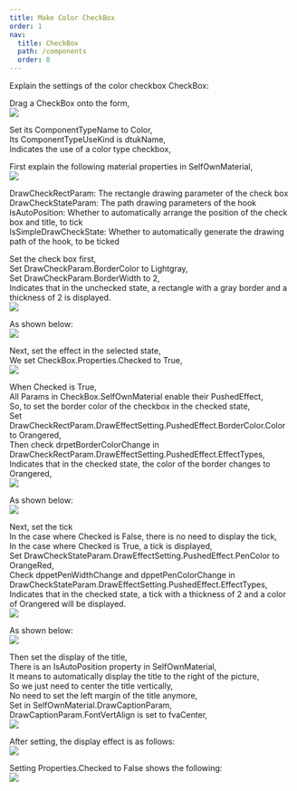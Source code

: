 ```yaml
---
title: Make Color CheckBox
order: 1
nav:
  title: CheckBox
  path: /components
  order: 8
---
```


Explain the settings of the color checkbox CheckBox:  
 
Drag a CheckBox onto the form,  
![](http://www.orangeui.cn/orangeuiblog/OrangeUI/7.2.OrangeUI%E6%8E%A7%E4%BB%B6%E4%BD%BF%E7%94%A8%E8%AF%B4%E6%98%8E(%E5%A4%8D%E9%80%89%E6%A1%86%E6%8E%A7%E4%BB%B6CheckBox)(%E7%A4%BA%E4%BE%8B2%20%E9%A2%9C%E8%89%B2%E5%A4%8D%E9%80%89%E6%A1%86).files/image001.png)


Set its ComponentTypeName to Color,  
Its ComponentTypeUseKind is dtukName,  
Indicates the use of a color type checkbox,  
 
First explain the following material properties in SelfOwnMaterial,  
![](http://www.orangeui.cn/orangeuiblog/OrangeUI/7.2.OrangeUI%E6%8E%A7%E4%BB%B6%E4%BD%BF%E7%94%A8%E8%AF%B4%E6%98%8E(%E5%A4%8D%E9%80%89%E6%A1%86%E6%8E%A7%E4%BB%B6CheckBox)(%E7%A4%BA%E4%BE%8B2%20%E9%A2%9C%E8%89%B2%E5%A4%8D%E9%80%89%E6%A1%86).files/image003.png)


DrawCheckRectParam: The rectangle drawing parameter of the check box  
DrawCheckStateParam: The path drawing parameters of the hook  
IsAutoPosition: Whether to automatically arrange the position of the check box and title, to tick  
IsSimpleDrawCheckState: Whether to automatically generate the drawing path of the hook, to be ticked  
 
Set the check box first,  
Set DrawCheckParam.BorderColor to Lightgray,  
Set DrawCheckParam.BorderWidth to 2,  
Indicates that in the unchecked state, a rectangle with a gray border and a thickness of 2 is displayed.  
![](http://www.orangeui.cn/orangeuiblog/OrangeUI/7.2.OrangeUI%E6%8E%A7%E4%BB%B6%E4%BD%BF%E7%94%A8%E8%AF%B4%E6%98%8E(%E5%A4%8D%E9%80%89%E6%A1%86%E6%8E%A7%E4%BB%B6CheckBox)(%E7%A4%BA%E4%BE%8B2%20%E9%A2%9C%E8%89%B2%E5%A4%8D%E9%80%89%E6%A1%86).files/image005.png)


As shown below:    
![](http://www.orangeui.cn/orangeuiblog/OrangeUI/7.2.OrangeUI%E6%8E%A7%E4%BB%B6%E4%BD%BF%E7%94%A8%E8%AF%B4%E6%98%8E(%E5%A4%8D%E9%80%89%E6%A1%86%E6%8E%A7%E4%BB%B6CheckBox)(%E7%A4%BA%E4%BE%8B2%20%E9%A2%9C%E8%89%B2%E5%A4%8D%E9%80%89%E6%A1%86).files/image007.png)


Next, set the effect in the selected state,  
We set CheckBox.Properties.Checked to True,  
![](http://www.orangeui.cn/orangeuiblog/OrangeUI/7.2.OrangeUI%E6%8E%A7%E4%BB%B6%E4%BD%BF%E7%94%A8%E8%AF%B4%E6%98%8E(%E5%A4%8D%E9%80%89%E6%A1%86%E6%8E%A7%E4%BB%B6CheckBox)(%E7%A4%BA%E4%BE%8B2%20%E9%A2%9C%E8%89%B2%E5%A4%8D%E9%80%89%E6%A1%86).files/image009.png)


When Checked is True,  
All Params in CheckBox.SelfOwnMaterial enable their PushedEffect,  
So, to set the border color of the checkbox in the checked state,  
Set DrawCheckRectParam.DrawEffectSetting.PushedEffect.BorderColor.Color to Orangered,  
Then check drpetBorderColorChange in DrawCheckRectParam.DrawEffectSetting.PushedEffect.EffectTypes,  
Indicates that in the checked state, the color of the border changes to Orangered,  
![](http://www.orangeui.cn/orangeuiblog/OrangeUI/7.2.OrangeUI%E6%8E%A7%E4%BB%B6%E4%BD%BF%E7%94%A8%E8%AF%B4%E6%98%8E(%E5%A4%8D%E9%80%89%E6%A1%86%E6%8E%A7%E4%BB%B6CheckBox)(%E7%A4%BA%E4%BE%8B2%20%E9%A2%9C%E8%89%B2%E5%A4%8D%E9%80%89%E6%A1%86).files/image011.png)


As shown below:    
![](http://www.orangeui.cn/orangeuiblog/OrangeUI/7.2.OrangeUI%E6%8E%A7%E4%BB%B6%E4%BD%BF%E7%94%A8%E8%AF%B4%E6%98%8E(%E5%A4%8D%E9%80%89%E6%A1%86%E6%8E%A7%E4%BB%B6CheckBox)(%E7%A4%BA%E4%BE%8B2%20%E9%A2%9C%E8%89%B2%E5%A4%8D%E9%80%89%E6%A1%86).files/image013.png)


Next, set the tick  
In the case where Checked is False, there is no need to display the tick,  
In the case where Checked is True, a tick is displayed,  
Set DrawCheckStateParam.DrawEffectSetting.PushedEffect.PenColor to OrangeRed,  
Check dppetPenWidthChange and dppetPenColorChange in DrawCheckStateParam.DrawEffectSetting.PushedEffect.EffectTypes,  
Indicates that in the checked state, a tick with a thickness of 2 and a color of Orangered will be displayed.  
![](http://www.orangeui.cn/orangeuiblog/OrangeUI/7.2.OrangeUI%E6%8E%A7%E4%BB%B6%E4%BD%BF%E7%94%A8%E8%AF%B4%E6%98%8E(%E5%A4%8D%E9%80%89%E6%A1%86%E6%8E%A7%E4%BB%B6CheckBox)(%E7%A4%BA%E4%BE%8B2%20%E9%A2%9C%E8%89%B2%E5%A4%8D%E9%80%89%E6%A1%86).files/image015.png)


As shown below:    
![](http://www.orangeui.cn/orangeuiblog/OrangeUI/7.2.OrangeUI%E6%8E%A7%E4%BB%B6%E4%BD%BF%E7%94%A8%E8%AF%B4%E6%98%8E(%E5%A4%8D%E9%80%89%E6%A1%86%E6%8E%A7%E4%BB%B6CheckBox)(%E7%A4%BA%E4%BE%8B2%20%E9%A2%9C%E8%89%B2%E5%A4%8D%E9%80%89%E6%A1%86).files/image017.png)


Then set the display of the title,  
There is an IsAutoPosition property in SelfOwnMaterial,  
It means to automatically display the title to the right of the picture,  
So we just need to center the title vertically,  
No need to set the left margin of the title anymore,  
Set in SelfOwnMaterial.DrawCaptionParam,  
DrawCaptionParam.FontVertAlign is set to fvaCenter,  
![](http://www.orangeui.cn/orangeuiblog/OrangeUI/7.2.OrangeUI%E6%8E%A7%E4%BB%B6%E4%BD%BF%E7%94%A8%E8%AF%B4%E6%98%8E(%E5%A4%8D%E9%80%89%E6%A1%86%E6%8E%A7%E4%BB%B6CheckBox)(%E7%A4%BA%E4%BE%8B2%20%E9%A2%9C%E8%89%B2%E5%A4%8D%E9%80%89%E6%A1%86).files/image019.png)


 
After setting, the display effect is as follows:  
![](http://www.orangeui.cn/orangeuiblog/OrangeUI/7.2.OrangeUI%E6%8E%A7%E4%BB%B6%E4%BD%BF%E7%94%A8%E8%AF%B4%E6%98%8E(%E5%A4%8D%E9%80%89%E6%A1%86%E6%8E%A7%E4%BB%B6CheckBox)(%E7%A4%BA%E4%BE%8B2%20%E9%A2%9C%E8%89%B2%E5%A4%8D%E9%80%89%E6%A1%86).files/image021.png)


Setting Properties.Checked to False shows the following:  
![](http://www.orangeui.cn/orangeuiblog/OrangeUI/7.2.OrangeUI%E6%8E%A7%E4%BB%B6%E4%BD%BF%E7%94%A8%E8%AF%B4%E6%98%8E(%E5%A4%8D%E9%80%89%E6%A1%86%E6%8E%A7%E4%BB%B6CheckBox)(%E7%A4%BA%E4%BE%8B2%20%E9%A2%9C%E8%89%B2%E5%A4%8D%E9%80%89%E6%A1%86).files/image023.png)



